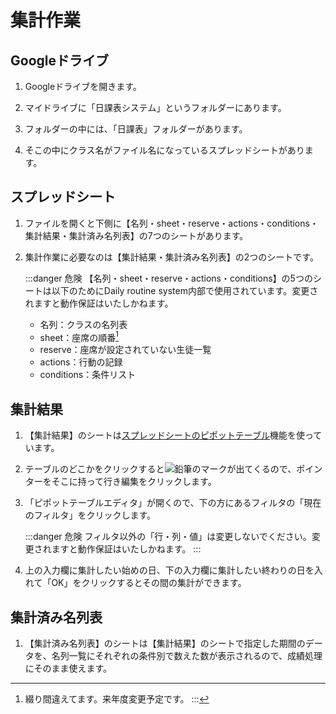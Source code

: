 # 集計作業

## Googleドライブ

1. Googleドライブを開きます。
    <ZoomImg src="/page28.png" width="500" />

1. マイドライブに「日課表システム」というフォルダーにあります。
    <ZoomImg src="/page29.png" width="500" />

1. フォルダーの中には、「日課表」フォルダーがあります。
    <ZoomImg src="/page30.png" width="500" />

1. そこの中にクラス名がファイル名になっているスプレッドシートがあります。
    <ZoomImg src="/page31.png" width="500" />

## スプレッドシート

1. ファイルを開くと下側に【名列・sheet・reserve・actions・conditions・集計結果・集計済み名列表】の7つのシートがあります。
    <ZoomImg src="/page32.png" width="500" />

1. 集計作業に必要なのは【集計結果・集計済み名列表】の2つのシートです。

    :::danger 危険
    【名列・sheet・reserve・actions・conditions】の5つのシートは以下のためにDaily routine system内部で使用されています。変更されますと動作保証はいたしかねます。  
    * 名列：クラスの名列表
    * sheet：座席の順番[^1]
    * reserve：座席が設定されていない生徒一覧
    * actions：行動の記録
    * conditions：条件リスト

    [^1]: 綴り間違えてます。来年度変更予定です。
    :::

## 集計結果

1. 【集計結果】のシートは[スプレッドシートのピポットテーブル](https://support.google.com/docs/answer/1272900?sjid=12879861872835606172-AP)機能を使っています。

1. テーブルのどこかをクリックすると![鉛筆のマーク](/pencil.svg "鉛筆のマーク")が出てくるので、ポインターをそこに持って行き編集をクリックします。  
    <ZoomImg src="/page16.png" width="500" />

1. 「ピポットテーブルエディタ」が開くので、下の方にあるフィルタの「現在のフィルタ」をクリックします。  
    <ZoomImg src="/page17.png" width="500" />

    :::danger 危険
    フィルタ以外の「行・列・値」は変更しないでください。変更されますと動作保証はいたしかねます。
    :::

1. 上の入力欄に集計したい始めの日、下の入力欄に集計したい終わりの日を入れて「OK」をクリックするとその間の集計ができます。  
    <ZoomImg src="/page18.png" width="500" />

## 集計済み名列表

1. 【集計済み名列表】のシートは【集計結果】のシートで指定した期間のデータを、名列一覧にそれぞれの条件別で数えた数が表示されるので、成績処理にそのまま使えます。
  <ZoomImg src="/page19.png" width="500" />